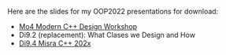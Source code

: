 Here are the slides for my OOP2022 presentations for download:

* [Mo4 Modern C++ Design Workshop](https://github.com/PeterSommerlad/talks_public/raw/master/OOP/OOP2022/Modern%20C%2B%2B%20Design.pdf) 
* Di9.2 (replacement): What Clases we Design and How
* [Di9.4 Misra C++ 202x](https://github.com/PeterSommerlad/talks_public/raw/master/OOP/OOP2022/OOP2022-MISRA-SafeC%2B%2B.pdf)
